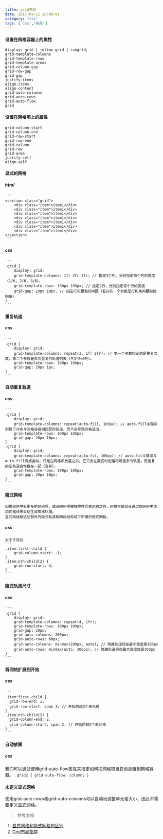 ```yaml
---
title: grid布局
date: 2017-09-11 20:09:01
category: "css"
tags: ['css','布局']
---
```

#### 设置在网格容器上的属性
	display: grid | inline-grid | subgrid;
	grid-template-columns
	grid-template-rows
	grid-template-areas
	grid-column-gap
	grid-row-gap
	grid-gap
	justify-items
	align-items
	align-content
	grid-auto-columns
	grid-auto-rows
	grid-auto-flow
	grid
####	设置在网格项上的属性
	grid-column-start
	grid-column-end
	grid-row-start
	grid-row-end
	grid-column
	grid-row
	grid-area
	justify-self
	align-self
####	显式的网格
#####	html
	```
	<section class="grid">
		<div class="item">item1</div>
		<div class="item">item1</div>
		<div class="item">item1</div>
		<div class="item">item1</div>
		<div class="item">item1</div>
		<div class="item">item1</div>
		<div class="item">item1</div>
	</section>
	```
#####	css
	```
	.grid {
		display: grid; 
		grid-template-columns: 1fr 2fr 3fr; // 指定3个列，分别指定每个列的宽度（1/6, 2/6, 3/6）。
		grid-template-rows: 100px 100px; // 指定2行，分别指定每个行的宽度
		grid-gap: 20px 10px; // 指定行间距和列间距（若只有一个参数是行和类间距取相同值）
	}
	```
####	重复轨道
#####	css
	```
	.grid {
		display: grid;
		grid-template-columns: repeat(3, 1fr 2fr); // 第一个参数指定的是重复次数，第二个参数是每次重复的轨道列表（共3*2=6列）。
		grid-template-rows: 100px 100px;
		grid-gap: 20px 1px;
	}
	```
####	自动重复轨道
#####	css
	```
	.grid {
		display: grid;
		grid-template-columns: repeat(auto-fill, 100px); // auto-fill关键词创建了许多与网格容器相匹配的轨道，而不会导致网格溢出。
		grid-template-rows: 100px 100px;
		grid-gap: 20px 10px;
	}
	.grid {
		display: grid;
		grid-template-columns: repeat(auto-fit, 100px); // auto-fit关键词与auto-fill有点类似，只是在网格项放置之后，它只会在需要时创建尽可能多的轨道，而重复的空轨道会堆叠在一起（合并）。
		grid-template-rows: 100px 100px;
		grid-gap: 20px 10px;
	}
	```
####	隐式网格
	如果网格中有更多的网格项，或者网格项被放置在显式网格之外，网格容器就会通过向网格中添加网格线来自动生成网格轨道。
	显式网格和这些额外的隐式轨道和网格线构成了所谓的隐式网格。
#####	css
	对于子项目
	```
	.item:first-child {
		grid-column-start: -1;
	}
	.item:nth-child(2) {
		grid-row-start: 4;
	}
	```
####	隐式轨道尺寸
#####	css
	```
	.grid { 
		display: grid; 
		grid-template-columns: repeat(4, 1fr); 
		grid-template-rows: 100px 100px; 
		grid-gap: 20px; 
		grid-auto-columns: 200px; 
		grid-auto-rows: 60px; 
		grid-auto-columns: minmax(200px, auto); // 隐藏轨道现在最小宽度是200px
		grid-auto-rows: minmax(auto, 300px); // 隐藏轨道现在最大高度度是300px
	}
	```
####	将网格扩展到开始
#####	css
	```
	.item:first-child {
	  grid-row-end: 1;
	  grid-row-start: span 3; // 开始跨越3个单元格
	}
	.item:nth-child(2) {
	  grid-column-end: 2;
	  grid-column-start: span 2; // 开始跨越2个单元格
	}
	```
####	自动放置
#####	css
我们可以通过使用grid-auto-flow属性来指定如何把网格项目自动放置到网格容器。
	```
	.grid2 {
		grid-auto-flow: column;
	}
	```
####	未定义显式网格
使用grid-auto-rows和grid-auto-columns可以自动地调整单元格大小，因此不需要定义显式网格。

>	参考文档
1.	[显式网格和隐式网格的区别 ](http://www.w3cplus.com/css3/difference-explicit-implicit-grids.html)	
2.	[Grid布局指南](http://www.jianshu.com/p/d183265a8dad)















